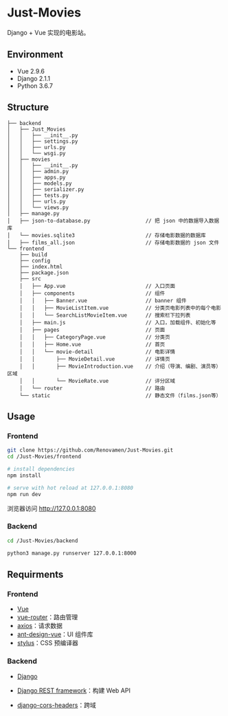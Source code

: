 # Just-Movies

Django + Vue 实现的电影站。



## Environment

- Vue 2.9.6
- Django 2.1.1
- Python 3.6.7



## Structure

```‘
├── backend
│   ├── Just_Movies
│   │   ├── __init__.py
│   │   ├── settings.py
│   │   ├── urls.py
│   │   └── wsgi.py
│   ├── movies
│   │   ├── __init__.py
│   │   ├── admin.py
│   │   ├── apps.py
│   │   ├── models.py
│   │   ├── serializer.py
│   │   ├── tests.py
│   │   ├── urls.py
│   │   └── views.py
│   ├── manage.py
│   ├── json-to-database.py                  // 把 json 中的数据导入数据库
│   └── movies.sqlite3                       // 存储电影数据的数据库
│   ├── films_all.json                       // 存储电影数据的 json 文件
└── frontend
    ├── build
    ├── config
    ├── index.html
    ├── package.json
    ├── src
    │   ├── App.vue                          // 入口页面
    │   ├── components                       // 组件
    │   │   ├── Banner.vue                   // banner 组件
    │   │   ├── MovieListItem.vue            // 分类页电影列表中的每个电影
    │   │   └── SearchListMovieItem.vue      // 搜索栏下拉列表
    │   ├── main.js                          // 入口，加载组件、初始化等
    │   ├── pages                            // 页面
    │   │   ├── CategoryPage.vue             // 分类页
    │   │   ├── Home.vue                     // 首页
    │   │   └── movie-detail                 // 电影详情
    │   │       ├── MovieDetail.vue          // 详情页
    │   │       ├── MovieIntroduction.vue    // 介绍（导演、编剧、演员等）区域
    │   │       └── MovieRate.vue            // 评分区域
    │   └── router                           // 路由
    └── static                               // 静态文件（films.json等）
```





## Usage

### Frontend

```bash
git clone https://github.com/Renovamen/Just-Movies.git
cd /Just-Movies/frontend

# install dependencies
npm install

# serve with hot reload at 127.0.0.1:8080
npm run dev
```

浏览器访问 http://127.0.0.1:8080



### Backend

```bash
cd /Just-Movies/backend

python3 manage.py runserver 127.0.0.1:8000
```



## Requirments

### Frontend

- [Vue](https://github.com/vuejs/vue)
- [vue-router](https://github.com/vuejs/vue-router)：路由管理
- [axios](https://github.com/axios/axios)：请求数据
- [ant-design-vue](https://github.com/vueComponent/ant-design-vue)：UI 组件库
- [stylus](https://github.com/stylus/stylus)：CSS 预编译器



### Backend

- [Django](https://github.com/django/django)
- [Django REST framework](https://github.com/encode/django-rest-framework)：构建 Web API

- [django-cors-headers](https://github.com/ottoyiu/django-cors-headers)：跨域